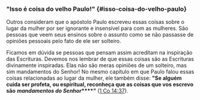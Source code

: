 ### &quot;Isso é coisa do velho Paulo!&quot; {#isso-coisa-do-velho-paulo}

Outros consideram que o apóstolo Paulo escreveu essas coisas sobre o lugar da mulher por ser ignorante e insensível para com as mulheres. São pessoas que veem seus ensinos sobre o assunto como se não passasse de opiniões pessoais pelo fato de ele ser solteiro.

Ficamos em dúvida se pessoas que pensam assim acreditam na inspiração das Escrituras. Devemos nos lembrar de que essas coisas são as Escrituras divinamente inspiradas. Elas não são meras opiniões de um solteiro, mas sim mandamentos do Senhor! No mesmo capítulo em que Paulo falou essas coisas relacionadas ao lugar da mulher, ele também disse: **&quot;Se alguém cuida ser profeta, ou espiritual, reconheça que as coisas que vos escrevo são** **_mandamentos do Senhor_****&quot;** ([1 Co 14:37](http://bibliaonline.com.br/acf/1co/14/37)).